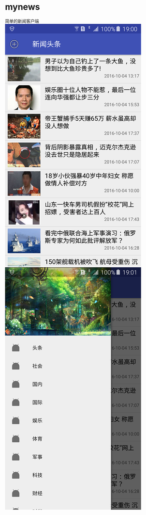 # mynews
简单的新闻客户端<br/>
![](https://github.com/jungu009/mynews/blob/master/01.png)<br/>
![](https://github.com/jungu009/mynews/blob/master/02.png)
